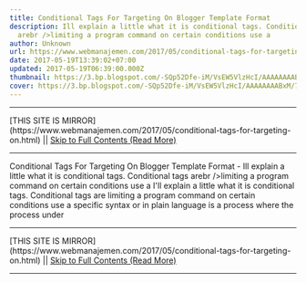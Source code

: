 ```yaml
---
title: Conditional Tags For Targeting On Blogger Template Format
description: Ill explain a little what it is conditional tags. Conditional tags
  arebr />limiting a program command on certain conditions use a
author: Unknown
url: https://www.webmanajemen.com/2017/05/conditional-tags-for-targeting-on.html
date: 2017-05-19T13:39:02+07:00
updated: 2017-05-19T06:39:00.000Z
thumbnail: https://3.bp.blogspot.com/-SQp52Dfe-iM/VsEW5VlzHcI/AAAAAAAABxM/7bEQbN_owsk/s320/gambar-conditional-tag-blogger-min.jpg
cover: https://3.bp.blogspot.com/-SQp52Dfe-iM/VsEW5VlzHcI/AAAAAAAABxM/7bEQbN_owsk/s320/gambar-conditional-tag-blogger-min.jpg
---
```


<hr/> [THIS SITE IS MIRROR](https://www.webmanajemen.com/2017/05/conditional-tags-for-targeting-on.html) || <a href="https://www.webmanajemen.com/2017/05/conditional-tags-for-targeting-on.html" rel="follow" class="button" id="read-more">Skip to Full Contents (Read More)</a> <hr/> Conditional Tags For Targeting On Blogger Template Format - Ill explain a little what it is conditional tags. Conditional tags arebr />limiting a program command on certain conditions use a I'll explain a little what it is conditional tags. Conditional tags are
limiting a program command on certain conditions use a specific syntax or
in plain language is a process where the process under <hr/> [THIS SITE IS MIRROR](https://www.webmanajemen.com/2017/05/conditional-tags-for-targeting-on.html) || <a href="https://www.webmanajemen.com/2017/05/conditional-tags-for-targeting-on.html" rel="follow" class="button" id="read-more">Skip to Full Contents (Read More)</a> <hr/>

<script>
    if (location.host.includes('dimaslanjaka12')) {
      location.replace('https://www.webmanajemen.com/2017/05/conditional-tags-for-targeting-on.html');
    }
  </script>